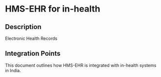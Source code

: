 # HMS-EHR for in-health

## Description

Electronic Health Records

## Integration Points

This document outlines how HMS-EHR is integrated with in-health systems in India.
